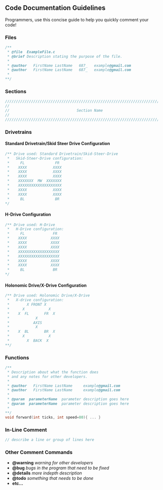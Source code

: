 ## Code Documentation Guidelines

Programmers, use this concise guide to help you quickly comment your code!

### Files
```c
/**
 * @file  ExampleFile.c
 * @brief Description stating the purpose of the file.
 *
 * @author   FirstName LastName   687_   example@gmail.com
 * @author   FirstName LastName   687_   example@gmail.com
 *
**/
```

### Sections
```c
/////////////////////////////////////////////////////////////////////////////////////////
//
//                               Section Name
//
/////////////////////////////////////////////////////////////////////////////////////////
```
### Drivetrains

#### Standard Drivetrain/Skid Steer Drive Configuration
```c
/** Drive used: Standard Drivetrain/Skid-Steer-Drive
 *   Skid-Steer-Drive configuration:
 *     FL              FR 
 *    XXXX            XXXX
 *    XXXX            XXXX
 *    XXXX            XXXX
 *    XXXXXXX  MW  XXXXXXX
 *    XXXXXXXXXXXXXXXXXXXX
 *    XXXX            XXXX
 *    XXXX            XXXX
 *     BL              BR 
*/
```

#### H-Drive Configuration
```c
/** Drive used: H-Drive
 *   H-Drive configuration:
 *     FL             FR 
 *    XXXX           XXXX
 *    XXXX           XXXX
 *    XXXX           XXXX
 *    XXXXXXXXXXXXXXXXXXX
 *    XXXXXXXXXXXXXXXXXXX
 *    XXXX           XXXX
 *    XXXX           XXXX
 *     BL             BR 
*/
```

#### Holonomic Drive/X-Drive Configuration
```c
/** Drive used: Holonomic Drive/X-Drive
 *   X-drive configuration:
 *        X FRONT X
 *      X           X
 *    X  FL       FR  X
 *            X
 *           AXIS
 *            X
 *    X  BL       BR  X
 *      X           X
 *        X  BACK  X
**/
```

### Functions
```c
/**
 * Description about what the function does
 * and any notes for other developers.
 *
 * @author   FirstName LastName     example@gmail.com
 * @author   FirstName LastName     example@gmail.com
 *
 * @param  parameterName  parameter description goes here
 * @param  parameterName  parameter description goes here
 *
**/
void forward(int ticks, int speed=80){ ... }
```

### In-Line Comment
```c
// describe a line or group of lines here
```

### Other Comment Commands

- **@warning** _warning for other developers_
- **@bug** _bugs in the program that need to be fixed_
- **@details** _more indepth description_
- **@todo** _something that needs to be done_
- **etc...**
